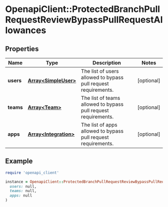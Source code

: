 # OpenapiClient::ProtectedBranchPullRequestReviewBypassPullRequestAllowances

## Properties

| Name | Type | Description | Notes |
| ---- | ---- | ----------- | ----- |
| **users** | [**Array&lt;SimpleUser&gt;**](SimpleUser.md) | The list of users allowed to bypass pull request requirements. | [optional] |
| **teams** | [**Array&lt;Team&gt;**](Team.md) | The list of teams allowed to bypass pull request requirements. | [optional] |
| **apps** | [**Array&lt;Integration&gt;**](Integration.md) | The list of apps allowed to bypass pull request requirements. | [optional] |

## Example

```ruby
require 'openapi_client'

instance = OpenapiClient::ProtectedBranchPullRequestReviewBypassPullRequestAllowances.new(
  users: null,
  teams: null,
  apps: null
)
```

